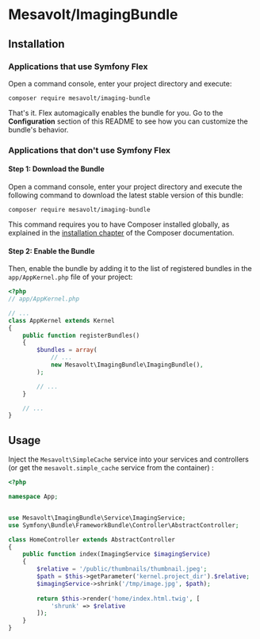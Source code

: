 # Mesavolt/ImagingBundle


## Installation

### Applications that use Symfony Flex

Open a command console, enter your project directory and execute:

```console
composer require mesavolt/imaging-bundle
```

That's it. Flex automagically enables the bundle for you. Go to the **Configuration**
section of this README to see how you can customize the bundle's behavior.

### Applications that don't use Symfony Flex

#### Step 1: Download the Bundle

Open a command console, enter your project directory and execute the
following command to download the latest stable version of this bundle:

```console
composer require mesavolt/imaging-bundle
```

This command requires you to have Composer installed globally, as explained
in the [installation chapter](https://getcomposer.org/doc/00-intro.md)
of the Composer documentation.

#### Step 2: Enable the Bundle

Then, enable the bundle by adding it to the list of registered bundles
in the `app/AppKernel.php` file of your project:

```php
<?php
// app/AppKernel.php

// ...
class AppKernel extends Kernel
{
    public function registerBundles()
    {
        $bundles = array(
            // ...
            new Mesavolt\ImagingBundle\ImagingBundle(),
        );

        // ...
    }

    // ...
}
```

## Usage

Inject the `Mesavolt\SimpleCache` service into your services and controllers
(or get the `mesavolt.simple_cache` service from the container) :

```php
<?php

namespace App;


use Mesavolt\ImagingBundle\Service\ImagingService;
use Symfony\Bundle\FrameworkBundle\Controller\AbstractController;

class HomeController extends AbstractController
{
    public function index(ImagingService $imagingService)
    {
        $relative = '/public/thumbnails/thumbnail.jpeg';
        $path = $this->getParameter('kernel.project_dir').$relative;
        $imagingService->shrink('/tmp/image.jpg', $path);
        
        return $this->render('home/index.html.twig', [
            'shrunk' => $relative
        ]);
    }
}

```
